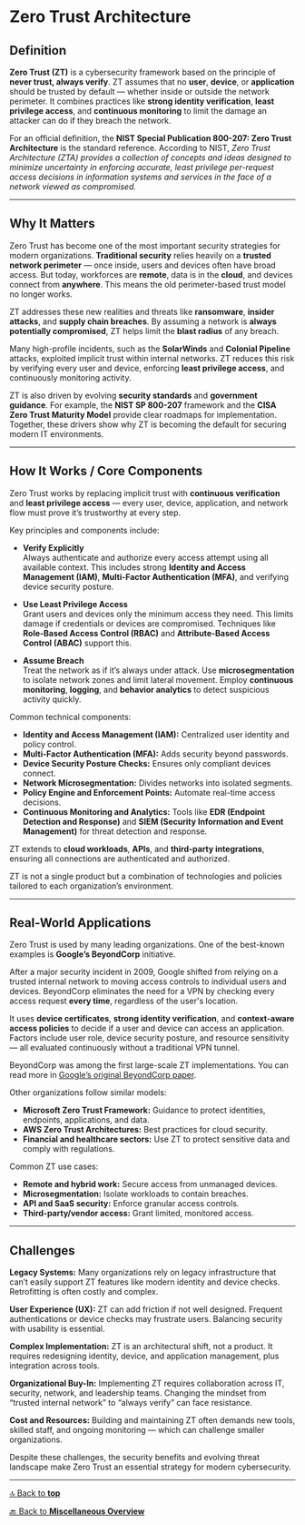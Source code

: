 # Zero Trust Architecture

## Definition

**Zero Trust (ZT)** is a cybersecurity framework based on the principle of **never trust, always verify**. ZT assumes that no **user**, **device**, or **application** should be trusted by default — whether inside or outside the network perimeter. It combines practices like **strong identity verification**, **least privilege access**, and **continuous monitoring** to limit the damage an attacker can do if they breach the network.

For an official definition, the **NIST Special Publication 800-207: Zero Trust Architecture** is the standard reference. According to NIST, _Zero Trust Architecture (ZTA) provides a collection of concepts and ideas designed to minimize uncertainty in enforcing accurate, least privilege per-request access decisions in information systems and services in the face of a network viewed as compromised._

---

## Why It Matters

Zero Trust has become one of the most important security strategies for modern organizations. **Traditional security** relies heavily on a **trusted network perimeter** — once inside, users and devices often have broad access. But today, workforces are **remote**, data is in the **cloud**, and devices connect from **anywhere**. This means the old perimeter-based trust model no longer works.

ZT addresses these new realities and threats like **ransomware**, **insider attacks**, and **supply chain breaches**. By assuming a network is **always potentially compromised**, ZT helps limit the **blast radius** of any breach.

Many high-profile incidents, such as the **SolarWinds** and **Colonial Pipeline** attacks, exploited implicit trust within internal networks. ZT reduces this risk by verifying every user and device, enforcing **least privilege access**, and continuously monitoring activity.

ZT is also driven by evolving **security standards** and **government guidance**. For example, the **NIST SP 800-207** framework and the **CISA Zero Trust Maturity Model** provide clear roadmaps for implementation. Together, these drivers show why ZT is becoming the default for securing modern IT environments.

---

## How It Works / Core Components

Zero Trust works by replacing implicit trust with **continuous verification** and **least privilege access** — every user, device, application, and network flow must prove it’s trustworthy at every step.

Key principles and components include:

- **Verify Explicitly**  
  Always authenticate and authorize every access attempt using all available context. This includes strong **Identity and Access Management (IAM)**, **Multi-Factor Authentication (MFA)**, and verifying device security posture.

- **Use Least Privilege Access**  
  Grant users and devices only the minimum access they need. This limits damage if credentials or devices are compromised. Techniques like **Role-Based Access Control (RBAC)** and **Attribute-Based Access Control (ABAC)** support this.

- **Assume Breach**  
  Treat the network as if it’s always under attack. Use **microsegmentation** to isolate network zones and limit lateral movement. Employ **continuous monitoring**, **logging**, and **behavior analytics** to detect suspicious activity quickly.

Common technical components:

- **Identity and Access Management (IAM):** Centralized user identity and policy control.
- **Multi-Factor Authentication (MFA):** Adds security beyond passwords.
- **Device Security Posture Checks:** Ensures only compliant devices connect.
- **Network Microsegmentation:** Divides networks into isolated segments.
- **Policy Engine and Enforcement Points:** Automate real-time access decisions.
- **Continuous Monitoring and Analytics:** Tools like **EDR (Endpoint Detection and Response)** and **SIEM (Security Information and Event Management)** for threat detection and response.

ZT extends to **cloud workloads**, **APIs**, and **third-party integrations**, ensuring all connections are authenticated and authorized.

ZT is not a single product but a combination of technologies and policies tailored to each organization’s environment.

---

## Real-World Applications

Zero Trust is used by many leading organizations. One of the best-known examples is **Google’s BeyondCorp** initiative.

After a major security incident in 2009, Google shifted from relying on a trusted internal network to moving access controls to individual users and devices. BeyondCorp eliminates the need for a VPN by checking every access request **every time**, regardless of the user's location.

It uses **device certificates**, **strong identity verification**, and **context-aware access policies** to decide if a user and device can access an application. Factors include user role, device security posture, and resource sensitivity — all evaluated continuously without a traditional VPN tunnel.

BeyondCorp was among the first large-scale ZT implementations. You can read more in [Google’s original BeyondCorp paper](https://www.usenix.org/system/files/login/articles/login_dec14_02_ward.pdf).

Other organizations follow similar models:  
- **Microsoft Zero Trust Framework:** Guidance to protect identities, endpoints, applications, and data.  
- **AWS Zero Trust Architectures:** Best practices for cloud security.  
- **Financial and healthcare sectors:** Use ZT to protect sensitive data and comply with regulations.

Common ZT use cases:  
- **Remote and hybrid work:** Secure access from unmanaged devices.  
- **Microsegmentation:** Isolate workloads to contain breaches.  
- **API and SaaS security:** Enforce granular access controls.  
- **Third-party/vendor access:** Grant limited, monitored access.

---

## Challenges

**Legacy Systems:** Many organizations rely on legacy infrastructure that can’t easily support ZT features like modern identity and device checks. Retrofitting is often costly and complex.

**User Experience (UX):** ZT can add friction if not well designed. Frequent authentications or device checks may frustrate users. Balancing security with usability is essential.

**Complex Implementation:** ZT is an architectural shift, not a product. It requires redesigning identity, device, and application management, plus integration across tools.

**Organizational Buy-In:** Implementing ZT requires collaboration across IT, security, network, and leadership teams. Changing the mindset from “trusted internal network” to “always verify” can face resistance.

**Cost and Resources:** Building and maintaining ZT often demands new tools, skilled staff, and ongoing monitoring — which can challenge smaller organizations.

Despite these challenges, the security benefits and evolving threat landscape make Zero Trust an essential strategy for modern cybersecurity.

---

[🔝 Back to **top**](#zero-trust-architecture)

[🔙 Back to **Miscellaneous Overview**](README.md)
